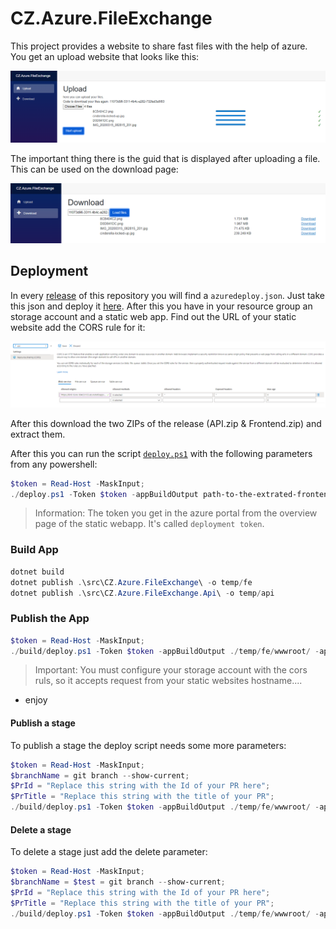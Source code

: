 # CZ.Azure.FileExchange

This project provides a website to share fast files with the help of azure.
You get an upload website that looks like this:

![Upload](docs/.assets/dbf1f27a-e386-4b94-bd34-418bca1a057a.png)

The important thing there is the guid that is displayed after uploading a file.
This can be used on the download page:

![Download](docs/.assets/ce9c3c1a-eb2d-4222-befb-fc57b8823404.png)

## Deployment

In every [release](https://github.com/codez-one/CZ.Azure.FileExchange/releases/latest) of this repository you will find a `azuredeploy.json`.
Just take this json and deploy it [here](https://portal.azure.com/#create/Microsoft.Template).
After this you have in your resource group an storage account and a static web app.
Find out the URL of your static website add the CORS rule for it:

![Configure Cors](docs/.assets/ce554abc-df88-45ae-8348-6c97f8e8dbef.png)

After this download the two ZIPs of the release (API.zip & Frontend.zip) and extract them.

After this you can run the script [`deploy.ps1`](https://github.com/codez-one/CZ.Azure.FileExchange/blob/20220111.21/build/deploy.ps1) with the following parameters from any powershell:

```powershell
$token = Read-Host -MaskInput;
./deploy.ps1 -Token $token -appBuildOutput path-to-the-extrated-frontend-zip -apiBuildOutput path-to-the-extracted-api-zip
```

> Information: The token you get in the azure portal from the overview page of the static webapp. It's called `deployment token`.

### Build App

```powershell
dotnet build
dotnet publish .\src\CZ.Azure.FileExchange\ -o temp/fe
dotnet publish .\src\CZ.Azure.FileExchange.Api\ -o temp/api
```

### Publish the App

```powershell
$token = Read-Host -MaskInput;
./build/deploy.ps1 -Token $token -appBuildOutput ./temp/fe/wwwroot/ -apiBuildOutput ./temp/api/
```

> Important: You must configure your storage account with the cors ruls, so it accepts request from your static websites hostname....

- enjoy

#### Publish a stage

To publish a stage the deploy script needs some more parameters:

```powershell
$token = Read-Host -MaskInput;
$branchName = git branch --show-current;
$PrId = "Replace this string with the Id of your PR here";
$PrTitle = "Replace this string with the title of your PR";
./build/deploy.ps1 -Token $token -appBuildOutput ./temp/fe/wwwroot/ -apiBuildOutput ./temp/api/ -envrionmentName $PrId -pullrequestTitle $PrTitle -branchName $branchName
```

#### Delete a stage

To delete a stage just add the delete parameter:

```powershell
$token = Read-Host -MaskInput;
$branchName = $test = git branch --show-current;
$PrId = "Replace this string with the Id of your PR here";
$PrTitle = "Replace this string with the title of your PR";
./build/deploy.ps1 -Token $token -appBuildOutput ./temp/fe/wwwroot/ -apiBuildOutput ./temp/api/ -envrionmentName $PrId -pullrequestTitle $PrTitle -branchName $branchName -Delete
```
